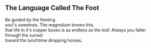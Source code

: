 The Language Called The Foot
----------------------------
Be guided by the fleeting  
soul's sweetnes. The magnolium knows this,  
that life in it's copper boxes is as endless as the leaf. Always you falter through the sunset  
toward the lunchtime dropping horses.  
